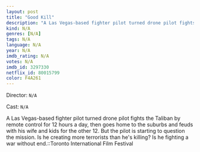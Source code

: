 ```yaml
---
layout: post
title: "Good Kill"
description: "A Las Vegas-based fighter pilot turned drone pilot fights the Taliban by remote control for 12 hours a day, then goes home to the suburbs and feuds with his wife and kids for the other 12. But the pilot is starting to question the mission. Is he creating more terrorists than he's killing? Is he fighting a war without end.::Toronto International Film Festival.."
kind: N/A
genres: [N/A]
tags: N/A 
language: N/A
year: N/A
imdb_rating: N/A
votes: N/A
imdb_id: 3297330
netflix_id: 80015799
color: F4A261
---
```

Director: `N/A`  

Cast: `N/A` 

A Las Vegas-based fighter pilot turned drone pilot fights the Taliban by remote control for 12 hours a day, then goes home to the suburbs and feuds with his wife and kids for the other 12. But the pilot is starting to question the mission. Is he creating more terrorists than he's killing? Is he fighting a war without end.::Toronto International Film Festival
